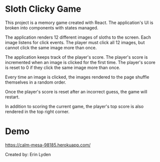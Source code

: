 # Sloth Clicky Game

This project is a memory game created with React. The application's UI is broken into components with states managed.  

The application renders 12 different images of sloths to the screen. Each image listens for click events. The player must click all 12 images, but cannot click the same image more than once.

The application keeps track of the player's score. The player's score is incremented when an image is clicked for the first time. The player's score is reset to 0 if they click the same image more than once.

Every time an image is clicked, the images rendered to the page shuffle themselves in a random order.

Once the player's score is reset after an incorrect guess, the game will restart.

In addition to scoring the current game, the player's top score is also rendered in the top right corner. 

# Demo

https://calm-mesa-98185.herokuapp.com/

Created by: Erin Lyden 


